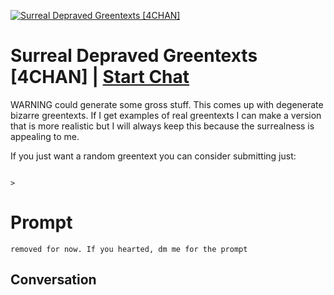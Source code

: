 
[![Surreal Depraved Greentexts [4CHAN]](https://flow-user-images.s3.us-west-1.amazonaws.com/prompt/kUdXovK8hBIfTmMazutyh/1697079378118)](https://gptcall.net/chat.html?data=%7B%22contact%22%3A%7B%22id%22%3A%22kUdXovK8hBIfTmMazutyh%22%2C%22flow%22%3Atrue%7D%7D)
# Surreal Depraved Greentexts [4CHAN] | [Start Chat](https://gptcall.net/chat.html?data=%7B%22contact%22%3A%7B%22id%22%3A%22kUdXovK8hBIfTmMazutyh%22%2C%22flow%22%3Atrue%7D%7D)
WARNING could generate some gross stuff. This comes up with degenerate bizarre greentexts. If I get examples of real greentexts I can make a version that is more realistic but I will always keep this because the surrealness is appealing to me.



If you just want a random greentext you can consider submitting just: 

```

>

```

# Prompt

```
removed for now. If you hearted, dm me for the prompt
```

## Conversation




